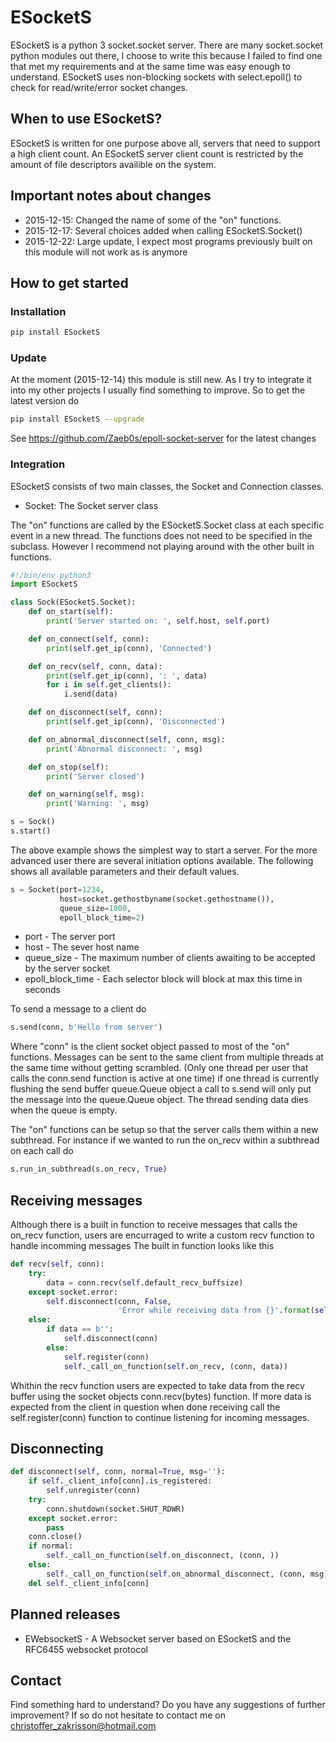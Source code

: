 # ESocketS
ESocketS is a python 3 socket.socket server. There are many socket.socket python modules out there, I choose to write this because I failed to find one that met my requirements and at the same time was easy enough to understand. ESocketS uses non-blocking sockets with select.epoll() to check for read/write/error socket changes.

## When to use ESocketS?
ESocketS is written for one purpose above all, servers that need to support a high client count. An ESocketS server client count is restricted by the amount of file descriptors availible on the system.

## Important notes about changes
* 2015-12-15: Changed the name of some of the "on" functions.
* 2015-12-17: Several choices added when calling ESocketS.Socket()
* 2015-12-22: Large update, I expect most programs previously built on this module will not work as is anymore

## How to get started
### Installation
```sh
pip install ESocketS
```
### Update
At the moment (2015-12-14) this module is still new. As I try to integrate it into my other projects I usually find something to improve. So to get the latest version do
```sh
pip install ESocketS --upgrade
```
See <https://github.com/Zaeb0s/epoll-socket-server> for the latest changes
### Integration
ESocketS consists of two main classes, the Socket and Connection classes.
* Socket: The Socket server class

The "on" functions are called by the ESocketS.Socket class at each specific event in a new thread. The functions does not need to be specified in the subclass. However I recommend not playing around with the other built in functions.

```python
#!/bin/env python3
import ESocketS

class Sock(ESocketS.Socket):
    def on_start(self):
        print('Server started on: ', self.host, self.port)

    def on_connect(self, conn):
        print(self.get_ip(conn), 'Connected')

    def on_recv(self, conn, data):
        print(self.get_ip(conn), ': ', data)
        for i in self.get_clients():
            i.send(data)

    def on_disconnect(self, conn):
        print(self.get_ip(conn), 'Disconnected')

    def on_abnormal_disconnect(self, conn, msg):
        print('Abnormal disconnect: ', msg)

    def on_stop(self):
        print('Server closed')

    def on_warning(self, msg):
        print('Warning: ', msg)

s = Sock()
s.start()
```

The above example shows the simplest way to start a server. For the more advanced user there are several initiation options available. The following shows all available parameters and their default values.

```python
s = Socket(port=1234,
           host=socket.gethostbyname(socket.gethostname()),
           queue_size=1000,
           epoll_block_time=2)
```

* port - The server port
* host - The sever host name
* queue_size - The maximum number of clients awaiting to be accepted by the server socket
* epoll_block_time - Each selector block will block at max this time in seconds

To send a message to a client do

```python
s.send(conn, b'Hello from server')
```

Where "conn" is the client socket object passed to most of the "on" functions. Messages can be sent to the same client from multiple threads at the same time without getting scrambled. (Only one thread per user that calls the conn.send function is active at one time) if one thread is currently flushing the send buffer queue.Queue object a call to s.send will only put the message into the queue.Queue object. The thread sending data dies when the queue is empty.

The "on" functions can be setup so that the server calls them within a new subthread. For instance if we wanted to run the on_recv within a subthread on each call do

```python
s.run_in_subthread(s.on_recv, True)
```
## Receiving messages
Although there is a built in function to receive messages that calls the on_recv function, users are encurraged to write a custom recv function to handle incomming messages
The built in function looks like this

```python
def recv(self, conn):
    try:
        data = conn.recv(self.default_recv_buffsize)
    except socket.error:
        self.disconnect(conn, False, 
                        'Error while receiving data from {}'.format(self.get_ip(conn)))
    else:
        if data == b'':
            self.disconnect(conn)
        else:
            self.register(conn)
            self._call_on_function(self.on_recv, (conn, data))
```
Whithin the recv function users are expected to take data from the recv buffer using the socket objects conn.recv(bytes) function. If more data is expected from the client in question when done receiving call the self.register(conn) function to continue listening for incoming messages.

## Disconnecting

```python
def disconnect(self, conn, normal=True, msg=''):
    if self._client_info[conn].is_registered:
        self.unregister(conn)
    try:
        conn.shutdown(socket.SHUT_RDWR)
    except socket.error:
        pass
    conn.close()
    if normal:
        self._call_on_function(self.on_disconnect, (conn, ))
    else:
        self._call_on_function(self.on_abnormal_disconnect, (conn, msg))
    del self._client_info[conn]

```


## Planned releases
- EWebsocketS - A Websocket server based on ESocketS and the RFC6455 websocket protocol

## Contact
Find something hard to understand? Do you have any suggestions of further improvement? If so do not hesitate to contact me on christoffer_zakrisson@hotmail.com
